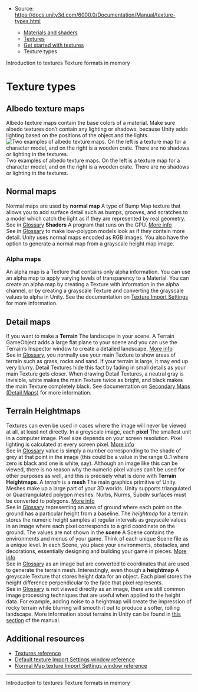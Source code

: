 * Source: https://docs.unity3d.com/6000.0/Documentation/Manual/texture-types.html

  * [Materials and shaders](https://docs.unity3d.com/6000.0/Documentation/Manual/materials-and-shaders.html)
  * [Textures](https://docs.unity3d.com/6000.0/Documentation/Manual/Textures-landing.html)
  * [Get started with textures](https://docs.unity3d.com/6000.0/Documentation/Manual/textures-getting-started.html)
  * Texture types


[](https://docs.unity3d.com/6000.0/Documentation/Manual/Textures.html)
Introduction to textures
[](https://docs.unity3d.com/6000.0/Documentation/Manual/texture-compression-formats.html)
Texture formats in memory
# Texture types
## Albedo texture maps
Albedo texture maps contain the base colors of a material. Make sure albedo textures don’t contain any lighting or shadows, because Unity adds lighting based on the positions of the object and the lights.
![Two examples of albedo texture maps. On the left is a texture map for a character model, and on the right is a wooden crate. There are no shadows or lighting in the textures.](https://docs.unity3d.com/6000.0/Documentation/uploads/Main/StandardShaderAlbedoTextureExamples.jpg) Two examples of albedo texture maps. On the left is a texture map for a character model, and on the right is a wooden crate. There are no shadows or lighting in the textures.
## Normal maps
Normal maps are used by **normal map** A type of Bump Map texture that allows you to add surface detail such as bumps, grooves, and scratches to a model which catch the light as if they are represented by real geometry.  
See in [Glossary](https://docs.unity3d.com/6000.0/Documentation/Manual/Glossary.html#Normalmap) **Shaders** A program that runs on the GPU. [More info](https://docs.unity3d.com/6000.0/Documentation/Manual/Shaders.html)  
See in [Glossary](https://docs.unity3d.com/6000.0/Documentation/Manual/Glossary.html#Shader) to make low-polygon models look as if they contain more detail. Unity uses normal maps encoded as RGB images. You also have the option to generate a normal map from a grayscale height map image.
### Alpha maps
An alpha map is a Texture that contains only alpha information. You can use an alpha map to apply varying levels of transparency to a Material.
You can create an alpha map by creating a Texture with information in the alpha channel, or by creating a grayscale Texture and converting the grayscale values to alpha in Unity.
See the documentation on [Texture Import Settings](https://docs.unity3d.com/6000.0/Documentation/Manual/class-TextureImporter.html) for more information.
## Detail maps
If you want to make a **Terrain** The landscape in your scene. A Terrain GameObject adds a large flat plane to your scene and you can use the Terrain’s Inspector window to create a detailed landscape. [More info](https://docs.unity3d.com/6000.0/Documentation/Manual/terrain-UsingTerrains.html)  
See in [Glossary](https://docs.unity3d.com/6000.0/Documentation/Manual/Glossary.html#Terrain), you normally use your main Texture to show areas of terrain such as grass, rocks and sand. If your terrain is large, it may end up very blurry. Detail Textures hide this fact by fading in small details as your main Texture gets closer.
When drawing Detail Textures, a neutral gray is invisible, white makes the main Texture twice as bright, and black makes the main Texture completely black.
See documentation on [Secondary Maps (Detail Maps)](https://docs.unity3d.com/6000.0/Documentation/Manual/StandardShaderMaterialParameterDetail.html) for more information.
## Terrain Heightmaps
Textures can even be used in cases where the image will never be viewed at all, at least not directly. In a greyscale image, each **pixel** The smallest unit in a computer image. Pixel size depends on your screen resolution. Pixel lighting is calculated at every screen pixel. [More info](https://docs.unity3d.com/6000.0/Documentation/Manual/ShadowPerformance.html)  
See in [Glossary](https://docs.unity3d.com/6000.0/Documentation/Manual/Glossary.html#pixel) value is simply a number corresponding to the shade of grey at that point in the image (this could be a value in the range 0..1 where zero is black and one is white, say). Although an image like this can be viewed, there is no reason why the numeric pixel values can’t be used for other purposes as well, and this is precisely what is done with **Terrain Heightmaps**.
A _terrain_ is a **mesh** The main graphics primitive of Unity. Meshes make up a large part of your 3D worlds. Unity supports triangulated or Quadrangulated polygon meshes. Nurbs, Nurms, Subdiv surfaces must be converted to polygons. [More info](https://docs.unity3d.com/6000.0/Documentation/Manual/mesh.html)  
See in [Glossary](https://docs.unity3d.com/6000.0/Documentation/Manual/Glossary.html#Mesh) representing an area of ground where each point on the ground has a particular height from a baseline. The _heightmap_ for a terrain stores the numeric height samples at regular intervals as greyscale values in an image where each pixel corresponds to a grid coordinate on the ground. The values are not shown in the **scene** A Scene contains the environments and menus of your game. Think of each unique Scene file as a unique level. In each Scene, you place your environments, obstacles, and decorations, essentially designing and building your game in pieces. [More info](https://docs.unity3d.com/6000.0/Documentation/Manual/CreatingScenes.html)  
See in [Glossary](https://docs.unity3d.com/6000.0/Documentation/Manual/Glossary.html#Scene) as an image but are converted to coordinates that are used to generate the terrain mesh.
Interestingly, even though a **heightmap** A greyscale Texture that stores height data for an object. Each pixel stores the height difference perpendicular to the face that pixel represents.  
See in [Glossary](https://docs.unity3d.com/6000.0/Documentation/Manual/Glossary.html#Heightmap) is not viewed directly as an image, there are still common image processing techniques that are useful when applied to the height data. For example, adding noise to a heightmap will create the impression of rocky terrain while blurring will smooth it out to produce a softer, rolling landscape.
More information about terrains in Unity can be found in [this section](https://docs.unity3d.com/6000.0/Documentation/Manual/script-Terrain.html) of the manual.
## Additional resources
  * [Textures reference](https://docs.unity3d.com/6000.0/Documentation/Manual/textures-reference.html)
  * [Default texture Import Settings window reference](https://docs.unity3d.com/6000.0/Documentation/Manual/texture-type-default.html)
  * [Normal Map texture Import Settings window reference](https://docs.unity3d.com/6000.0/Documentation/Manual/texture-type-normal-map.html)


* * *
[](https://docs.unity3d.com/6000.0/Documentation/Manual/Textures.html)
Introduction to textures
[](https://docs.unity3d.com/6000.0/Documentation/Manual/texture-compression-formats.html)
Texture formats in memory
